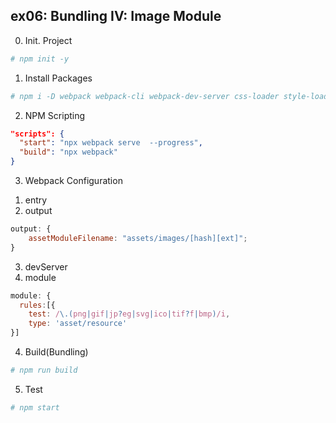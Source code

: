 ## ex06: Bundling IV: Image Module

0. Init. Project

```sh
# npm init -y
```

1. Install Packages

```sh
# npm i -D webpack webpack-cli webpack-dev-server css-loader style-loader sass-loader sass
```

2. NPM Scripting

```json
"scripts": {
  "start": "npx webpack serve  --progress",
  "build": "npx webpack"
}
```

3. Webpack Configuration

1) entry
2) output

```js
output: {
    assetModuleFilename: "assets/images/[hash][ext]";
}
```

3. devServer
4. module

```js
module: {
  rules:[{
    test: /\.(png|gif|jp?eg|svg|ico|tif?f|bmp)/i,
    type: 'asset/resource'
}]
```

4. Build(Bundling)

```sh
# npm run build
```

5. Test

```sh
# npm start
```
